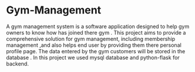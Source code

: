 # Gym-Management
A gym management system is a software application designed to help gym owners to know how has joined there gym .
This project aims to provide a comprehensive solution for gym management, including membership management ,and also helps end user by providing them there personal profile page.
The data entered by the gym customers will be stored in the database . 
In this project we used mysql database and python-flask for backend.
